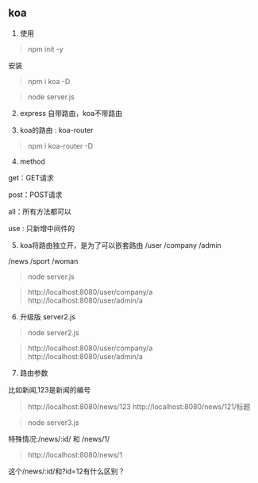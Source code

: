 ## koa

1. 使用

> npm init -y

安装
> npm i koa -D

> node server.js


2. express 自带路由，koa不带路由

3. koa的路由 : koa-router

> npm i koa-router -D

4. method

get：GET请求

post：POST请求

all：所有方法都可以
 
use : 只新增中间件的

5. koa将路由独立开，是为了可以嵌套路由
/user
    /company
    /admin

/news
    /sport
    /woman

> node server.js

>http://localhost:8080/user/company/a
>http://localhost:8080/user/admin/a

6. 升级版
server2.js

> node server2.js

>http://localhost:8080/user/company/a
>http://localhost:8080/user/admin/a

7. 路由参数

比如新闻,123是新闻的编号

> http://localhost:8080/news/123
> http://localhost:8080/news/121/标题

> node server3.js

特殊情况:/news/:id/ 和 /news/1/
> http://localhost:8080/news/1

这个/news/:id/和?id=12有什么区别？


